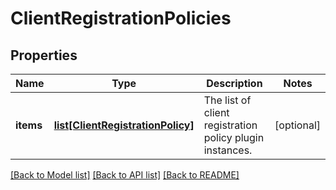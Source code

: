 # ClientRegistrationPolicies

## Properties
Name | Type | Description | Notes
------------ | ------------- | ------------- | -------------
**items** | [**list[ClientRegistrationPolicy]**](ClientRegistrationPolicy.md) | The list of client registration policy plugin instances. | [optional] 

[[Back to Model list]](../README.md#documentation-for-models) [[Back to API list]](../README.md#documentation-for-api-endpoints) [[Back to README]](../README.md)


